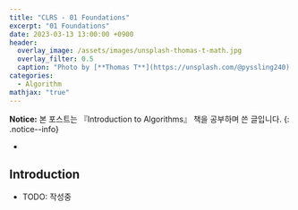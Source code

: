 ```yaml
---
title: "CLRS - 01 Foundations"
excerpt: "01 Foundations"
date: 2023-03-13 13:00:00 +0900
header:
  overlay_image: /assets/images/unsplash-thomas-t-math.jpg
  overlay_filter: 0.5
  caption: "Photo by [**Thomas T**](https://unsplash.com/@pyssling240) on [**Unsplash**](https://unsplash.com/)"
categories:
  - Algorithm
mathjax: "true"
---
```

**Notice:** 본 포스트는 『Introduction to Algorithms』 책을 공부하며 쓴 글입니다.
{: .notice--info}

- 

## Introduction

- TODO: 작성중